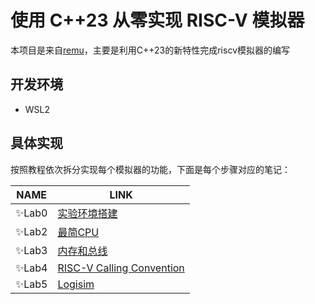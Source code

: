 # 使用 C++23 从零实现 RISC-V 模拟器

本项目是来自[remu](https://github.com/weijiew/remu)，主要是利用C++23的新特性完成riscv模拟器的编写

## 开发环境
-   WSL2

## 具体实现
按照教程依次拆分实现每个模拟器的功能，下面是每个步骤对应的笔记：

| NAME | LINK |
| ------ | ------ |
| ✨Lab0 | [实验环境搭建](./note/lab0.md) |
| ✨Lab2 | [最简CPU](./note/lab1.md) |
| ✨Lab3| [内存和总线](./note/lab2.md) |
| ✨Lab4| [RISC-V Calling Convention](https://github.com/Taoger-Xu/cs61c-22FA/tree/master/labs/lab04) |
| ✨Lab5| [Logisim](https://github.com/Taoger-Xu/cs61c-22FA/tree/master/labs/lab05) |

